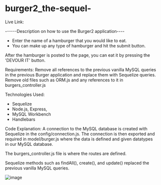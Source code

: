 # burger2_the-sequel-

Live Link:





------Description on how to use the Burger2 application----


 * Enter the name of a hamburger that you would like to eat. 
 * You can make up any type of hamburger and hit the submit button.

After the hamburger is posted to the page, you can eat it by pressing the 'DEVOUR IT' button.


Requirements:
Remove all references to the previous vanilla MySQL queries in the previous Burger application and replace them with Sequelize queries.
Remove old files such as ORM.js and any references to it in burgers_controller.js

Technologies Used:

* Sequelize
* Node.js, Express,
* MySQL Workbench
* Handlebars

Code Explanation:
A connection to the MySQL database is created with Sequelize in the config/connection.js. The connection is then exported and required in model/burger.js where the data is defined and given datatypes in our MySQL database.

The burgers_controller.js file is where the routes are defined.

Sequelize methods such as findAll(), create(), and update() replaced the previous vanilla MySQL queries.


![image](https://user-images.githubusercontent.com/54521457/71628662-9ca41100-2bbe-11ea-8865-507fca72b0f0.png)
